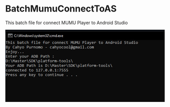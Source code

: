 # BatchMumuConnectToAS
This batch file for connect MUMU Player to Android Studio

![batch example](https://github.com/spylight-zz/BatchMumuConnectToAS/blob/main/launch_jpg.jpg)
